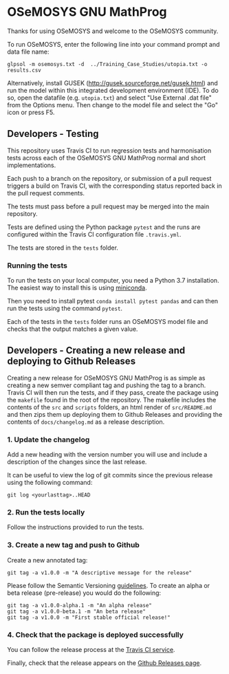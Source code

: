 # OSeMOSYS GNU MathProg

Thanks for using OSeMOSYS and welcome to the OSeMOSYS community.

To run OSeMOSYS, enter the following line into your command prompt and
data file name:

    glpsol -m osemosys.txt -d  ../Training_Case_Studies/utopia.txt -o results.csv

Alternatively, install GUSEK (http://gusek.sourceforge.net/gusek.html)
and run the model within this integrated development environment (IDE).
To do so, open the datafile (e.g. `utopia.txt`) and
select "Use External .dat file" from the Options menu.
Then change to the model file and select the "Go" icon or press F5.

## Developers - Testing

This repository uses Travis CI to run regression tests and
harmonisation tests across each of the OSeMOSYS GNU MathProg normal and short
implementations.

Each push to a branch on the repository, or submission of a pull
request triggers a build on Travis CI, with the corresponding status reported
back in the pull request comments.

The tests must pass before a pull request may be merged into the main
repository.

Tests are defined using the Python package ``pytest`` and the runs are
configured within the Travis CI configuration file ``.travis.yml``.

The tests are stored in the ``tests`` folder.

### Running the tests

To run the tests on your local computer, you need a Python 3.7 installation.
The easiest way to install this is using
[miniconda](https://docs.conda.io/en/latest/miniconda.html).

Then you need to install pytest `conda install pytest pandas` and can then run the tests
using the command `pytest`.

Each of the tests in the `tests` folder runs an OSeMOSYS model file and checks that
the output matches a given value.

## Developers - Creating a new release and deploying to Github Releases

Creating a new release for OSeMOSYS GNU MathProg is as simple as creating a new semver
compliant tag and pushing the tag to a branch.  Travis CI will then run the tests, and 
if they pass, create the package using the `makefile` found in the root of the repository.
The makefile includes the contents of the `src` and `scripts` folders, an html render of 
`src/README.md` and then zips them up deploying them to Github Releases and providing 
the contents of `docs/changelog.md` as a release description.

### 1. Update the changelog

Add a new heading with the version number you will use and include a description 
of the changes since the last release.

It can be useful to view the log of git commits since the previous release using the 
following command:

    git log <yourlasttag>..HEAD

### 2. Run the tests locally

Follow the instructions provided to run the tests.

### 3. Create a new tag and push to Github

Create a new annotated tag:

    git tag -a v1.0.0 -m "A descriptive message for the release"

Please follow the Semantic Versioning [guidelines](https://semver.org/).
To create an alpha or beta release (pre-release) you would do the following:

    git tag -a v1.0.0-alpha.1 -m "An alpha release"
    git tag -a v1.0.0-beta.1 -m "An beta release"
    git tag -a v1.0.0 -m "First stable official release!"

### 4. Check that the package is deployed successfully

You can follow the release process at the 
[Travis CI service](https://travis-ci.com/github/OSeMOSYS/OSeMOSYS_GNU_MathProg/branches).

Finally, check that the release appears on the [Github Releases page](https://github.com/OSeMOSYS/OSeMOSYS_GNU_MathProg/releases).
